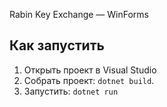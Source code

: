 Rabin Key Exchange — WinForms 


## Как запустить
1. Открыть проект в Visual Studio
2. Собрать проект: `dotnet build`.
3. Запустить: `dotnet run` 

